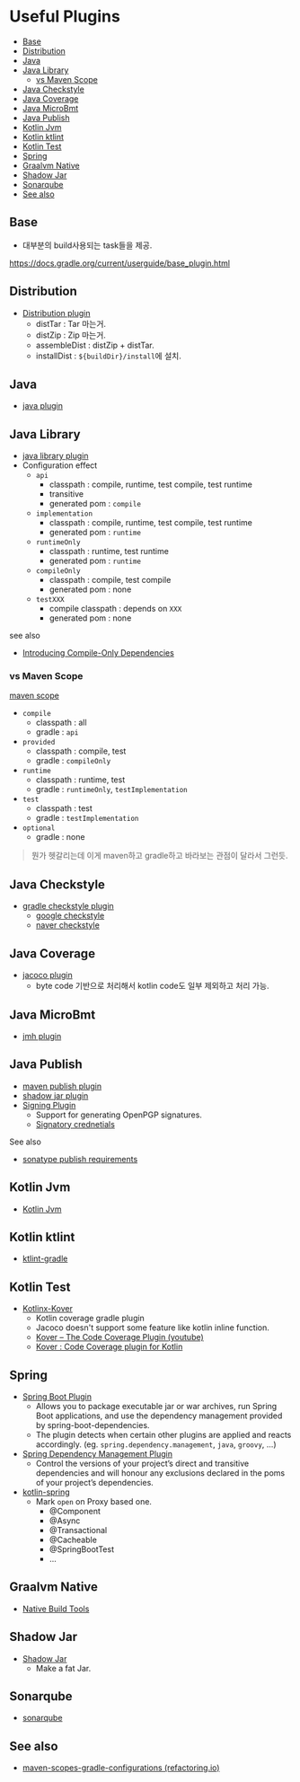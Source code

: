 # Useful Plugins

- [Base](#base)
- [Distribution](#distribution)
- [Java](#java)
- [Java Library](#java-library)
  - [vs Maven Scope](#vs-maven-scope)
- [Java Checkstyle](#java-checkstyle)
- [Java Coverage](#java-coverage)
- [Java MicroBmt](#java-microbmt)
- [Java Publish](#java-publish)
- [Kotlin Jvm](#kotlin-jvm)
- [Kotlin ktlint](#kotlin-ktlint)
- [Kotlin Test](#kotlin-test)
- [Spring](#spring)
- [Graalvm Native](#graalvm-native)
- [Shadow Jar](#shadow-jar)
- [Sonarqube](#sonarqube)
- [See also](#see-also)

## Base

- 대부분의 build사용되는 task들을 제공.

https://docs.gradle.org/current/userguide/base_plugin.html

## Distribution

- [Distribution plugin](https://docs.gradle.org/current/userguide/distribution_plugin.html)
  - distTar : Tar 마는거.
  - distZip : Zip 마는거.
  - assembleDist : distZip + distTar.
  - installDist : `${buildDir}/install`에 설치.

## Java

- [java plugin](https://docs.gradle.org/current/userguide/java_plugin.html)

## Java Library

- [java library plugin](https://docs.gradle.org/current/userguide/java_library_plugin.html)
- Configuration effect
  - `api`
    - classpath : compile, runtime, test compile, test runtime
    - transitive
    - generated pom : `compile`
  - `implementation`
    - classpath : compile, runtime, test compile, test runtime
    - generated pom : `runtime`
  - `runtimeOnly`
    - classpath : runtime, test runtime
    - generated pom : `runtime`
  - `compileOnly`
    - classpath : compile, test compile
    - generated pom : none
  - `testXXX`
    - compile classpath : depends on `XXX`
    - generated pom : none

see also

- [Introducing Compile-Only Dependencies](https://blog.gradle.org/introducing-compile-only-dependencies)

### vs Maven Scope

[maven scope](https://maven.apache.org/guides/introduction/introduction-to-dependency-mechanism.html#dependency-scope)

- `compile`
  - classpath : all
  - gradle : `api`
- `provided`
  - classpath : compile, test
  - gradle : `compileOnly`
- `runtime`
  - classpath : runtime, test
  - gradle : `runtimeOnly`, `testImplementation`
- `test`
  - classpath : test
  - gradle : `testImplementation`
- `optional`
  - gradle : none

> 뭔가 헷갈리는데 이게 maven하고 gradle하고 바라보는 관점이 달라서 그런듯.

## Java Checkstyle

- [gradle checkstyle plugin](https://docs.gradle.org/current/userguide/checkstyle_plugin.html)
  - [google checkstyle](https://github.com/checkstyle/checkstyle/blob/master/src/main/resources/google_checks.xml)
  - [naver checkstyle](https://github.com/naver/hackday-conventions-java/blob/master/rule-config/naver-checkstyle-rules.xml)

## Java Coverage

- [jacoco plugin](https://docs.gradle.org/current/userguide/jacoco_plugin.html)
  - byte code 기반으로 처리해서 kotlin code도 일부 제외하고 처리 가능.

## Java MicroBmt

- [jmh plugin](https://github.com/melix/jmh-gradle-plugin)

## Java Publish

- [maven publish plugin](https://docs.gradle.org/current/userguide/publishing_maven.html)
- [shadow jar plugin](https://github.com/johnrengelman/shadow)
- [Signing Plugin](https://docs.gradle.org/current/userguide/signing_plugin.html)
  - Support for generating OpenPGP signatures.
  - [Signatory crednetials](https://docs.gradle.org/current/userguide/signing_plugin.html#sec:signatory_credentials)

See also

- [sonatype publish requirements](http://central.sonatype.org/publish/requirements/)

## Kotlin Jvm

- [Kotlin Jvm](https://kotlinlang.org/docs/gradle.html#targeting-the-jvm)

## Kotlin ktlint

- [ktlint-gradle](https://github.com/JLLeitschuh/ktlint-gradle)

## Kotlin Test

- [Kotlinx-Kover](https://github.com/Kotlin/kotlinx-kover)
  - Kotlin coverage gradle plugin
  - Jacoco doesn't support some feature like kotlin inline function.
  - [Kover – The Code Coverage Plugin (youtube)](https://www.youtube.com/watch?v=jNu5LY9HIbw)
  - [Kover : Code Coverage plugin for Kotlin](https://lengrand.fr/kover-code-coverage-plugin-for-kotlin/)

## Spring

- [Spring Boot Plugin](https://docs.spring.io/spring-boot/docs/current/gradle-plugin/reference/htmlsingle/)
  - Allows you to package executable jar or war archives, run Spring Boot applications, and use the dependency management provided by spring-boot-dependencies.
  - The plugin detects when certain other plugins are applied and reacts accordingly. (eg. `spring.dependency.management`, `java`, `groovy`, ...)
- [Spring Dependency Management Plugin](https://docs.spring.io/dependency-management-plugin/docs/current/reference/html/)
  - Control the versions of your project’s direct and transitive dependencies and will honour any exclusions declared in the poms of your project’s dependencies.
- [kotlin-spring](https://kotlinlang.org/docs/all-open-plugin.html#spring-support)
  - Mark `open` on Proxy based one.
    - @Component
    - @Async
    - @Transactional
    - @Cacheable
    - @SpringBootTest
    - ...

## Graalvm Native

- [Native Build Tools](https://graalvm.github.io/native-build-tools/latest/gradle-plugin.html)

## Shadow Jar

- [Shadow Jar](https://imperceptiblethoughts.com/shadow/introduction)
  - Make a fat Jar.

## Sonarqube

- [sonarqube](https://plugins.gradle.org/plugin/org.sonarqube)

## See also

- [maven-scopes-gradle-configurations (refactoring.io)](https://reflectoring.io/maven-scopes-gradle-configurations)
